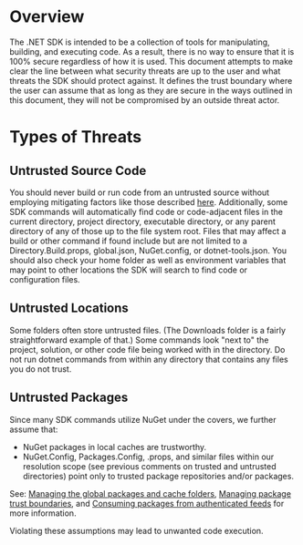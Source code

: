 # Overview
The .NET SDK is intended to be a collection of tools for manipulating, building, and executing code. As a result, there is no way to ensure that it is 100% secure regardless of how it is used. This document attempts to make clear the line between what security threats are up to the user and what threats the SDK should protect against. It defines the trust boundary where the user can assume that as long as they are secure in the ways outlined in this document, they will not be compromised by an outside threat actor.

# Types of Threats

## Untrusted Source Code
You should never build or run code from an untrusted source without employing mitigating factors like those described [here](https://github.com/dotnet/sdk/blob/main/documentation/general/ExecutingCustomerCode.md). Additionally, some SDK commands will automatically find code or code-adjacent files in the current directory, project directory, executable directory, or any parent directory of any of those up to the file system root. Files that may affect a build or other command if found include but are not limited to a Directory.Build.props, global.json, NuGet.config, or dotnet-tools.json. You should also check your home folder as well as environment variables that may point to other locations the SDK will search to find code or configuration files.

## Untrusted Locations
Some folders often store untrusted files. (The Downloads folder is a fairly straightforward example of that.) Some commands look "next to" the project, solution, or other code file being worked with in the directory. Do not run dotnet commands from within any directory that contains any files you do not trust.

## Untrusted Packages
Since many SDK commands utilize NuGet under the covers, we further assume that:
* NuGet packages in local caches are trustworthy.
* NuGet.Config, Packages.Config, .props, and similar files within our resolution scope (see previous comments on trusted and untrusted directories) point only to trusted package repositories and/or packages.

See: [Managing the global packages and cache folders](https://learn.microsoft.com/nuget/consume-packages/managing-the-global-packages-and-cache-folders), [Managing package trust boundaries](https://learn.microsoft.com/nuget/consume-packages/installing-signed-packages), and [Consuming packages from authenticated feeds](https://learn.microsoft.com/nuget/consume-packages/consuming-packages-authenticated-feeds) for more information.

Violating these assumptions may lead to unwanted code execution.
